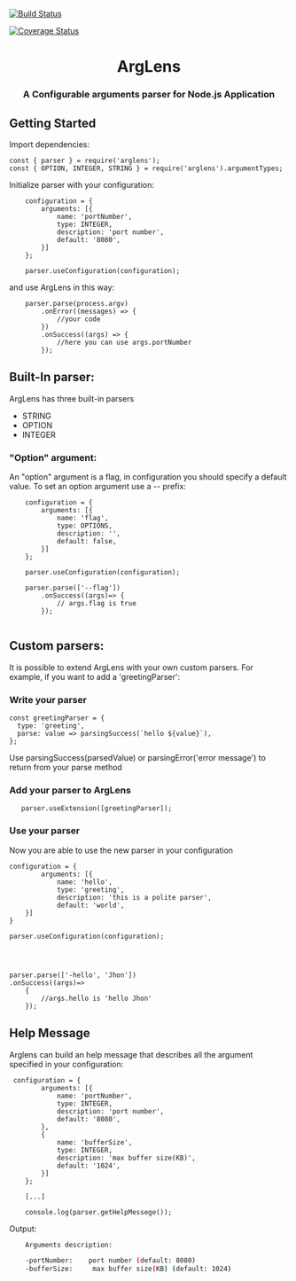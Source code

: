 [![Build Status](https://travis-ci.org/giodiblasi/arglens.svg?branch=master)](https://travis-ci.org/giodiblasi/arglens)

[![Coverage Status](https://coveralls.io/repos/github/giodiblasi/arglens/badge.svg?branch=master)](https://coveralls.io/github/giodiblasi/arglens?branch=master)

<h1 align="center">ArgLens</h1>
<h3 align="center">A Configurable arguments parser for Node.js Application</h3>


## Getting Started
Import dependencies:
```javscript
const { parser } = require('arglens');
const { OPTION, INTEGER, STRING } = require('arglens').argumentTypes;
```
Initialize parser with your configuration:
```javscript
    configuration = {
        arguments: [{
            name: 'portNumber',
            type: INTEGER,
            description: 'port number',
            default: '8080',
        }]
    };

    parser.useConfiguration(configuration);
```

and use ArgLens in this way:
```javscript
    parser.parse(process.argv)
        .onError((messages) => { 
            //your code
        })
        .onSuccess((args) => {
            //here you can use args.portNumber
        });
```

## Built-In parser:
ArgLens has three built-in parsers
+ STRING
+ OPTION
+ INTEGER

### "Option" argument:
An "option" argument is a flag, in configuration you should specify a default value.
To set an option argument use a -- prefix:
```javscript
    configuration = {
        arguments: [{
            name: 'flag',
            type: OPTIONS,
            description: '',
            default: false,
        }]
    };

    parser.useConfiguration(configuration);

    parser.parse(['--flag'])
        .onSuccess((args)=> {
            // args.flag is true
        });
    

```

## Custom parsers:
It is possible to extend ArgLens with your own custom parsers.
For example, if you want to add a 'greetingParser':

### Write your parser
```javscript
const greetingParser = {
  type: 'greeting',
  parse: value => parsingSuccess(`hello ${value}`),
};
```
Use parsingSuccess(parsedValue) or parsingError('error message') to return from your parse method
### Add your parser to ArgLens
```javscript
   parser.useExtension([greetingParser]);
```
### Use your parser
Now you are able to use the new parser in your configuration
```javscript
configuration = {
        arguments: [{
            name: 'hello',
            type: 'greeting',
            description: 'this is a polite parser',
            default: 'world',
    }]
}

parser.useConfiguration(configuration);



 
parser.parse(['-hello', 'Jhon'])
.onSuccess((args)=>
    {
        //args.hello is 'hello Jhon'
    });
```


## Help Message
Arglens can build an help message that describes all the argument specified in your configuration:

```javscript
 configuration = {
        arguments: [{
            name: 'portNumber',
            type: INTEGER,
            description: 'port number',
            default: '8080',
        },
        {
            name: 'bufferSize',
            type: INTEGER,
            description: 'max buffer size(KB)',
            default: '1024',
        }]
    };

    [...]

    console.log(parser.getHelpMessege());
```
Output:
```bash
    Arguments description:

    -portNumber:    port number (default: 8080)
    -bufferSize:     max buffer size(KB) (default: 1024)
```
